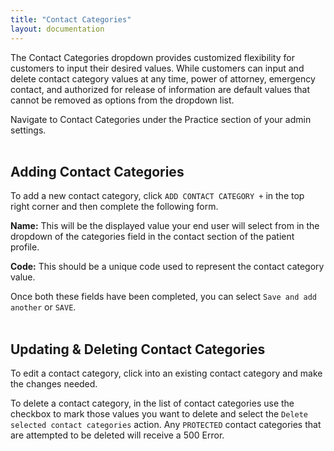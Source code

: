 ```yaml
---
title: "Contact Categories"
layout: documentation
---
```


The Contact Categories dropdown provides customized flexibility for customers to input their desired values. While customers can input and delete contact category values at any time, power of attorney, emergency contact, and authorized for release of information are default values that cannot be removed as options from the dropdown list. 

Navigate to Contact Categories under the Practice section of your admin settings.
<br>
<br>
## Adding Contact Categories

To add a new contact category, click `ADD CONTACT CATEGORY +` in the top right corner and then complete the following form. 

<b>Name:</b> This will be the displayed value your end user will select from in the dropdown of the categories field in the contact section of the patient profile. 

<b>Code:</b> This should be a unique code used to represent the contact category value. 

Once both these fields have been completed, you can select `Save and add another` or `SAVE`. 
<br>
<br>
## Updating & Deleting Contact Categories

To edit a contact category, click into an existing contact category and make the changes needed. 

To delete a contact category, in the list of contact categories use the checkbox to mark those values you want to delete and select the `Delete selected contact categories` action. Any `PROTECTED` contact categories that are attempted to be deleted will receive a 500 Error. 
